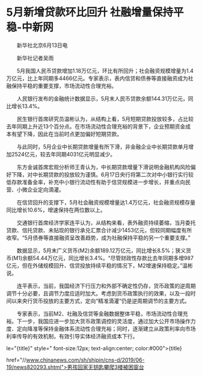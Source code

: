 # 5月新增贷款环比回升 社融增量保持平稳-中新网

　　新华社北京6月13日电 

　　新华社记者吴雨

　　5月我国人民币贷款增加1.18万亿元，环比有所回升；社会融资规模增量为1.4万亿元，比上年同期多4466亿元。专家表示，表内信贷和债券等直接融资成为社融保持平稳的重要支撑，市场流动性合理充裕。

　　人民银行发布的金融统计数据显示，5月末人民币贷款余额144.31万亿元，同比增长13.4%。

　　民生银行首席研究员温彬认为，从结构上看，5月短期贷款投放较多，占比较去年同期上升近13个百分点。在市场流动性合理充裕的背景下，企业预期资金成本有望下降，因此在当前时点更加偏好短期贷款。

　　与此同时，5月企业中长期贷款增量有所下滑，非金融企业中长期贷款单月增加2524亿元，较去年同期4031亿元明显减少。

　　东方金诚首席宏观分析师王青认为，中长期贷款增量下滑说明金融机构风险偏好下降，对中长期贷款的投放较为谨慎。6月17日央行将第二次对中小银行实行较低存款准备金率，补充中小银行流动性有助于信贷规模进一步增长，并重点向民营、小微企业定向滴灌。

　　在信贷回升的支撑下，5月社会融资规模增量达1.4万亿元，社会融资规模存量同比增长10.6%，增速保持在两位数以上。

　　交通银行首席经济学家连平认为，从结构来看，表外融资持续萎缩，当月委托贷款、信托贷款、未贴现的银行承兑汇票合计减少1453亿元，但较同期幅度有所收窄。“5月债券等直接融资呈改善趋势，成为社融保持平稳的另一个重要支撑。”

　　数据显示，5月末广义货币(M2)余额189.12万亿元，同比增长8.5%；狭义货币(M1)余额54.44万亿元，同比增长3.4%。“尽管财政性存款比去年同期多增987亿元，但在外储规模回升、信贷投放持续平稳的情况下，M2增速保持稳定。”温彬说。

　　连平表示，当前，我国经济下行压力和外部不确定性仍存，货币政策的逆周期调节十分必要，且调节力度应适时加大。考虑到货币政策执行的效果，以及一段时间以来央行货币投放的主要方式，定向“精准滴灌”仍是逆周期调节的主要方式。

　　专家表示，当前M2、社融及信贷等金融数据整体平稳，市场流动性合理充裕。下一步，我国应进一步加大货币政策调控的灵活度，通过加大公开市场操作力度、定向降准等保持金融体系流动性合理充裕；同时，逐渐建立从政策利率向市场利率传导的有效机制，有效引导实体经济融资成本下行。

le="{title}" style=" font-size:12px; text-align:center; color:#000">{title}

href="//www.chinanews.com/sh/shipin/cns-d/2019/06-19/news820293.shtml">男孩回家无钥匙攀爬3楼被困窗台

